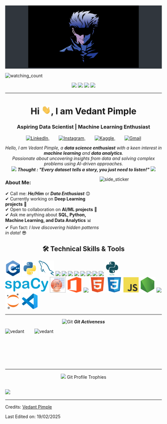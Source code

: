 <p align="center" style="background-color:#30363d;">
  <img src="assests/satoru_gojo.png" height="200"/">
</p>



<p align="left"> 
<img src="https://komarev.com/ghpvc/?username=levi1775&color=brightgreen" alt="watching_count" />
</p>
<p align="center">
  <img src="https://img.shields.io/badge/Age-22-blue" />
  <img src="https://img.shields.io/badge/Focus-Machine%20Learning-brightgreen" />
  <img src="https://img.shields.io/badge/Lives-India-success" />
  <img src="https://img.shields.io/badge/Languages-English%20%26%20Hindi-brightgreen" />
</p>
<hr>
<h1 align="center">Hi <img src="https://raw.githubusercontent.com/ABSphreak/ABSphreak/master/gifs/Hi.gif" width="30px">, I am Vedant Pimple</h1>
<h3 align="center">Aspiring Data Scientist | Machine Learning Enthusiast</h3>

<p align="center">
  <a href="https://www.linkedin.com/in/vedant-pimple-523a65228/" target="_blank" style="margin: 0 15px;">
    <img align="center" src="https://cdn.jsdelivr.net/gh/devicons/devicon/icons/linkedin/linkedin-original.svg" alt="LinkedIn" height="40" width="40" />
  </a>
  <a href="https://www.instagram.com/vedant_pimple_12/?hl=en" target="_blank" style="margin: 0 15px;">
    <img align="center" src="https://upload.wikimedia.org/wikipedia/commons/a/a5/Instagram_icon.png" alt="Instagram" height="40" width="40" />
  </a>
  <a href="https://www.kaggle.com/vedantpimple" target="_blank" style="margin: 0 15px;">
    <img align="center" src="https://upload.wikimedia.org/wikipedia/commons/7/7c/Kaggle_logo.png" alt="Kaggle" height="40" width="80" />
  </a>
  <a href="mailto:vedantpimple@example.com" style="margin: 0 15px;">
    <img align="center" src="https://upload.wikimedia.org/wikipedia/commons/7/7e/Gmail_icon_%282020%29.svg" height="40" width="40" alt="Gmail" />
  </a>
</p>



<p align="center">
  <em>
    Hello, I am Vedant Pimple, a <b>data science enthusiast</b> with a keen interest in <b>machine learning</b> and <b>data analytics</b>. <br>
    Passionate about uncovering insights from data and solving complex problems using AI-driven approaches.
  </em>
  <br>
  <img src="https://media.giphy.com/media/gH3LO09IOiZIqePwv9/giphy.gif" width="50" /> <b><i align="center">Thought : "Every dataset tells a story, you just need to listen!"</i></b> <img src="https://media.giphy.com/media/qjqUcgIyRjsl2/giphy.gif" width="50" />
</p>

<img align="right" width=200px height=200px alt="side_sticker" src="https://media.giphy.com/media/TEnXkcsHrP4YedChhA/giphy.gif" />

### About Me:
✔ Call me: ***He/Him*** or ***Data Enthusiast*** 😊 <br>
✔ Currently working on **Deep Learning projects** 🧠<br>
✔ Open to collaboration on **AI/ML projects** 🚀<br>
✔ Ask me anything about **SQL, Python, Machine Learning, and Data Analytics** 📊<br>
✔ Fun fact: *I love discovering hidden patterns in data!* 😎<br>

<h2 align="center">🛠️ Technical Skills & Tools</h2>
<p align="left">
  <code><img height="50" src="https://raw.githubusercontent.com/devicons/devicon/master/icons/cplusplus/cplusplus-original.svg"></code>
  <code><img height="50" src="https://raw.githubusercontent.com/devicons/devicon/master/icons/python/python-original.svg"></code>
  <code><img height="50" src="https://raw.githubusercontent.com/devicons/devicon/master/icons/mysql/mysql-original.svg"></code>
  <code><img height="50" src="https://upload.wikimedia.org/wikipedia/commons/2/2d/Tensorflow_logo.svg"></code>
  <code><img height="50" src="https://pytorch.org/assets/images/pytorch-logo.png"></code>
  <code><img height="50" src="https://raw.githubusercontent.com/scikit-learn/scikit-learn/main/doc/logos/scikit-learn-logo.png"></code>
  <code><img height="50" src="https://upload.wikimedia.org/wikipedia/commons/3/31/NumPy_logo_2020.svg"></code>
  <code><img height="50" src="https://upload.wikimedia.org/wikipedia/commons/e/ed/Pandas_logo.svg"></code>
  <code><img height="50" src="https://upload.wikimedia.org/wikipedia/commons/8/84/Matplotlib_icon.svg"></code>
  <code><img height="50" src="https://seaborn.pydata.org/_images/logo-tall-lightbg.svg"></code>
  <code><img height="50" src="https://upload.wikimedia.org/wikipedia/commons/2/21/Matlab_Logo.png"></code>
  <code><img height="50" src="assests/nltk.png"></code>
  <code><img height="50" src="assests/spacy.png"></code>
  <code><img height="50" src="assests/origin.png"></code>
  <code><img height="50" src="assests/ms_office.png"></code>
  <code><img height="50" src="https://upload.wikimedia.org/wikipedia/commons/c/cf/New_Power_BI_Logo.svg"></code>
  <code><img height="50" src="https://raw.githubusercontent.com/devicons/devicon/master/icons/html5/html5-original.svg"></code>
  <code><img height="50" src="https://raw.githubusercontent.com/devicons/devicon/master/icons/css3/css3-original.svg"></code>
  <code><img height="50" src="https://raw.githubusercontent.com/devicons/devicon/master/icons/javascript/javascript-original.svg"></code>
  <code><img height="50" src="https://raw.githubusercontent.com/devicons/devicon/master/icons/nodejs/nodejs-original.svg"></code>
  <code><img height="50" src="https://streamlit.io/images/brand/streamlit-mark-color.svg"></code>
  <code><img height="50" src="https://raw.githubusercontent.com/devicons/devicon/master/icons/jupyter/jupyter-original.svg"></code>
  <code><img height="50" src="https://raw.githubusercontent.com/devicons/devicon/master/icons/vscode/vscode-original.svg"></code>
</p>

<hr>
<p align="center">
  <img src="https://media.giphy.com/media/W5eoZHPpUx9sapR0eu/giphy.gif" width="30px" alt="Git"/>&nbsp;<i><b>Git Activeness</b></i>
</p>

<p><img align="left" src="https://github-readme-stats.vercel.app/api/top-langs?username=levi1775&show_icons=true&locale=en&layout=compact&theme=chartreuse-dark" alt="vedant" /></p>
<p>&nbsp;<img align="right" src="https://github-readme-stats.vercel.app/api?username=levi1775&show_icons=true&locale=en&theme=chartreuse-dark" alt="vedant" width="410" /></p>
<br><br><br><br><br>

<hr>

<p align="center"><img src="https://media.giphy.com/media/QaMcXSekUWx7aogAUr/giphy.gif" width="30" />&nbsp;Git Profile Trophies</p><br>
<img src="https://github-profile-trophy.vercel.app/?username=levi1775&theme=juicyfresh&no-bg=true" />

-----
Credits: [Vedant Pimple](https://github.com/VedantPimple)

Last Edited on: 19/02/2025
